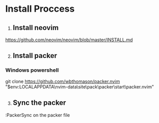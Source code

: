 # Install Proccess

1. ## Install neovim

https://github.com/neovim/neovim/blob/master/INSTALL.md

2. ## Install packer

### Windows powershell

git clone https://github.com/wbthomason/packer.nvim "$env:LOCALAPPDATA\nvim-data\site\pack\packer\start\packer.nvim"

3. ## Sync the packer

:PackerSync on the packer file
